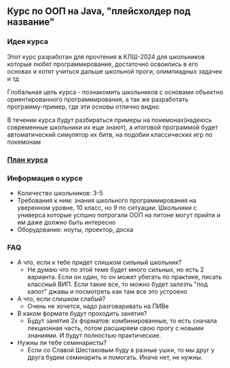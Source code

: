 ## Курс по ООП на Java, "плейсхолдер под название"

### Идея курса
Этот курс разработан для прочтения в КЛШ-2024 для школьников которые любят программирование, достаточно освоились в его основах и хотят учиться дальше школьной проги, олимпиадных задачек и тд

Глобальная цель курса - познакомить школьников с основами объектно ориентированного программирования, а так же разработать программу-пример, где эти основы отлично видно. 

В течении курса будут разбираться примеры на покемонах(надеюсь современные школьники их еще знают), а итоговой программой будет автоматический симулятор их битв, на подобии классических игр по покемонам

### [План курса](plan.md)

### Информация о курсе
- Количество школьников: 3-5
- Требования к ним: знания школьного программирования на уверенном уровне, 10 класс, но 9 по ситуации. Школьники с универса которые успшно потрогали ООП на питоне могут прийти и им даже должно быть интересно
- Оборудование: ноуты, проектор, доска

### FAQ
- А что, если к тебе придет слишком сильный школьник?
  - Не думаю что по этой теме будет много сильных, но есть 2 варианта. Если он один, то он может убегать по практике, писать классный ВИП. Если такие все, то можно будет залезть "под капот" джавы и посмотреть как там все это устроено
- А что, если слишком слабый?
  - Очень не хочется, надо разговаривать на ПИВе
- В каком формате будут проходить занятия?
  - Будут занятия 2х форматов: комбинированные, то есть сначала лекционная часть, потом расширяем свою прогу с новыми знаниями. И будут полностью практические.
- Нужны ли тебе семинаристы?
  - Если со Славой Шестаковым буду в разные ушки, то мы друг у друга будем семинарить и помогать. Иначе нет, не нужны.